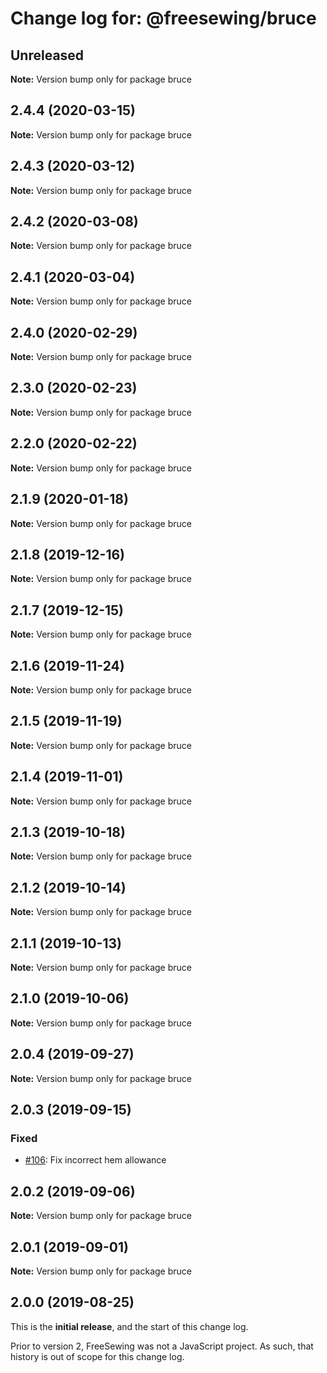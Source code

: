 # Change log for: @freesewing/bruce


## Unreleased

**Note:** Version bump only for package bruce


## 2.4.4 (2020-03-15)

**Note:** Version bump only for package bruce


## 2.4.3 (2020-03-12)

**Note:** Version bump only for package bruce


## 2.4.2 (2020-03-08)

**Note:** Version bump only for package bruce


## 2.4.1 (2020-03-04)

**Note:** Version bump only for package bruce


## 2.4.0 (2020-02-29)

**Note:** Version bump only for package bruce


## 2.3.0 (2020-02-23)

**Note:** Version bump only for package bruce


## 2.2.0 (2020-02-22)

**Note:** Version bump only for package bruce


## 2.1.9 (2020-01-18)

**Note:** Version bump only for package bruce


## 2.1.8 (2019-12-16)

**Note:** Version bump only for package bruce


## 2.1.7 (2019-12-15)

**Note:** Version bump only for package bruce


## 2.1.6 (2019-11-24)

**Note:** Version bump only for package bruce


## 2.1.5 (2019-11-19)

**Note:** Version bump only for package bruce


## 2.1.4 (2019-11-01)

**Note:** Version bump only for package bruce


## 2.1.3 (2019-10-18)

**Note:** Version bump only for package bruce


## 2.1.2 (2019-10-14)

**Note:** Version bump only for package bruce


## 2.1.1 (2019-10-13)

**Note:** Version bump only for package bruce


## 2.1.0 (2019-10-06)

**Note:** Version bump only for package bruce


## 2.0.4 (2019-09-27)

**Note:** Version bump only for package bruce


## 2.0.3 (2019-09-15)

### Fixed

 - [#106](https://github.com/freesewing/freesewing/issues/106): Fix incorrect hem allowance
## 2.0.2 (2019-09-06)

**Note:** Version bump only for package bruce


## 2.0.1 (2019-09-01)

**Note:** Version bump only for package bruce




## 2.0.0 (2019-08-25)

This is the **initial release**, and the start of this change log.

Prior to version 2, FreeSewing was not a JavaScript project.
As such, that history is out of scope for this change log.

